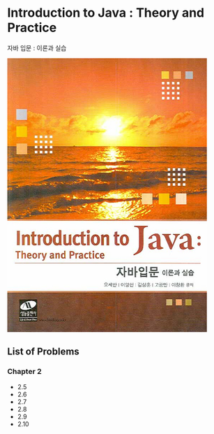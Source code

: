 # Introduction to Java : Theory and Practice

자바 입문 : 이론과 실습

![Book Image](Images/book.jpg)

## List of Problems

### Chapter 2

- 2.5
- 2.6
- 2.7
- 2.8
- 2.9
- 2.10


